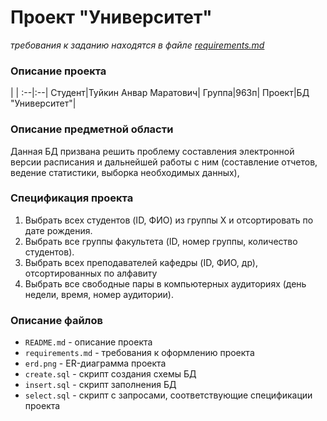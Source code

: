 # Проект "Университет"

*требования к заданию находятся в файле [requirements.md](requirements.md)*

### Описание проекта

   |   |
:--|:--|
Студент|Туйкин Анвар Маратович|
Группа|963п|
Проект|БД "Университет"|

### Описание предметной области
Данная БД призвана решить проблему составления электронной версии расписания и дальнейшей работы с ним (составление отчетов, ведение статистики, выборка необходимых данных),

### Спецификация проекта
1. Выбрать всех студентов (ID, ФИО) из группы X и отсортировать по дате рождения.
2. Выбрать все группы факультета (ID, номер группы, количество студентов).
3. Выбрать всех преподавателей кафедры (ID, ФИО, др), отсортированных по алфавиту
4. Выбрать все свободные пары в компьютерных аудиториях (день недели, время, номер аудитории).

### Описание файлов
- `README.md` - описание проекта
- `requirements.md` - требования к оформлению проекта
- `erd.png` - ER-диаграмма проекта
- `create.sql` - скрипт создания схемы БД
- `insert.sql` - скрипт заполнения БД
- `select.sql` - скрипт с запросами, соответствующие спецификации проекта